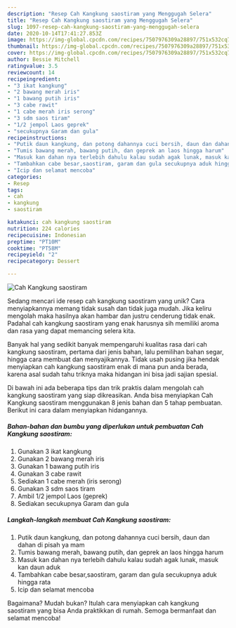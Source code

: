 ```yaml
---
description: "Resep Cah Kangkung saostiram yang Menggugah Selera"
title: "Resep Cah Kangkung saostiram yang Menggugah Selera"
slug: 1097-resep-cah-kangkung-saostiram-yang-menggugah-selera
date: 2020-10-14T17:41:27.853Z
image: https://img-global.cpcdn.com/recipes/7507976309a28897/751x532cq70/cah-kangkung-saostiram-foto-resep-utama.jpg
thumbnail: https://img-global.cpcdn.com/recipes/7507976309a28897/751x532cq70/cah-kangkung-saostiram-foto-resep-utama.jpg
cover: https://img-global.cpcdn.com/recipes/7507976309a28897/751x532cq70/cah-kangkung-saostiram-foto-resep-utama.jpg
author: Bessie Mitchell
ratingvalue: 3.5
reviewcount: 14
recipeingredient:
- "3 ikat kangkung"
- "2 bawang merah iris"
- "1 bawang putih iris"
- "3 cabe rawit"
- "1 cabe merah iris serong"
- "3 sdm saos tiram"
- "1/2 jempol Laos geprek"
- "secukupnya Garam dan gula"
recipeinstructions:
- "Putik daun kangkung, dan potong dahannya cuci bersih, daun dan dahan di pisah ya mam"
- "Tumis bawang merah, bawang putih, dan geprek an laos hingga harum"
- "Masuk kan dahan nya terlebih dahulu kalau sudah agak lunak, masuk kan daun aduk"
- "Tambahkan cabe besar,saostiram, garam dan gula secukupnya aduk hingga rata"
- "Icip dan selamat mencoba"
categories:
- Resep
tags:
- cah
- kangkung
- saostiram

katakunci: cah kangkung saostiram 
nutrition: 224 calories
recipecuisine: Indonesian
preptime: "PT10M"
cooktime: "PT58M"
recipeyield: "2"
recipecategory: Dessert

---
```



![Cah Kangkung saostiram](https://img-global.cpcdn.com/recipes/7507976309a28897/751x532cq70/cah-kangkung-saostiram-foto-resep-utama.jpg)

Sedang mencari ide resep cah kangkung saostiram yang unik? Cara menyiapkannya memang tidak susah dan tidak juga mudah. Jika keliru mengolah maka hasilnya akan hambar dan justru cenderung tidak enak. Padahal cah kangkung saostiram yang enak harusnya sih memiliki aroma dan rasa yang dapat memancing selera kita.

Banyak hal yang sedikit banyak mempengaruhi kualitas rasa dari cah kangkung saostiram, pertama dari jenis bahan, lalu pemilihan bahan segar, hingga cara membuat dan menyajikannya. Tidak usah pusing jika hendak menyiapkan cah kangkung saostiram enak di mana pun anda berada, karena asal sudah tahu triknya maka hidangan ini bisa jadi sajian spesial.




Di bawah ini ada beberapa tips dan trik praktis dalam mengolah cah kangkung saostiram yang siap dikreasikan. Anda bisa menyiapkan Cah Kangkung saostiram menggunakan 8 jenis bahan dan 5 tahap pembuatan. Berikut ini cara dalam menyiapkan hidangannya.

<!--inarticleads1-->

##### Bahan-bahan dan bumbu yang diperlukan untuk pembuatan Cah Kangkung saostiram:

1. Gunakan 3 ikat kangkung
1. Gunakan 2 bawang merah iris
1. Gunakan 1 bawang putih iris
1. Gunakan 3 cabe rawit
1. Sediakan 1 cabe merah (iris serong)
1. Gunakan 3 sdm saos tiram
1. Ambil 1/2 jempol Laos (geprek)
1. Sediakan secukupnya Garam dan gula




<!--inarticleads2-->

##### Langkah-langkah membuat Cah Kangkung saostiram:

1. Putik daun kangkung, dan potong dahannya cuci bersih, daun dan dahan di pisah ya mam
1. Tumis bawang merah, bawang putih, dan geprek an laos hingga harum
1. Masuk kan dahan nya terlebih dahulu kalau sudah agak lunak, masuk kan daun aduk
1. Tambahkan cabe besar,saostiram, garam dan gula secukupnya aduk hingga rata
1. Icip dan selamat mencoba




Bagaimana? Mudah bukan? Itulah cara menyiapkan cah kangkung saostiram yang bisa Anda praktikkan di rumah. Semoga bermanfaat dan selamat mencoba!
